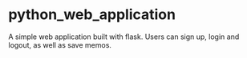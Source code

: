 # python_web_application
A simple web application built with flask. Users can sign up, login and logout, as well as save memos.
